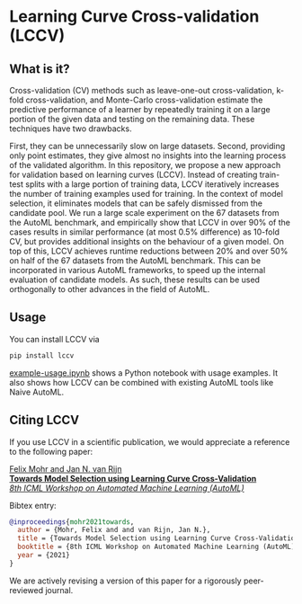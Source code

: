 # Learning Curve Cross-validation (LCCV)

## What is it?
Cross-validation (CV) methods such as leave-one-out cross-validation, k-fold cross-validation, and Monte-Carlo cross-validation estimate the predictive performance of a learner by repeatedly training it on a large portion of the given data and testing on the remaining data.
These techniques have two drawbacks.

First, they can be unnecessarily slow on large datasets.
Second, providing only point estimates, they give almost no insights into the learning process of the validated algorithm.
In this repository, we propose a new approach for validation based on learning curves (LCCV).
Instead of creating train-test splits with a large portion of training data, LCCV iteratively increases the number of training examples used for training.
In the context of model selection, it eliminates models that can be safely dismissed from the candidate pool.
We run a large scale experiment on the 67 datasets from the AutoML benchmark, and empirically show that LCCV in over 90% of the cases results in similar performance (at most 0.5% difference) as 10-fold CV, but provides additional insights on the behaviour of a given model.
On top of this, LCCV achieves runtime reductions between 20% and over 50% on half of the 67 datasets from the AutoML benchmark.
This can be incorporated in various AutoML frameworks, to speed up the internal evaluation of candidate models. 
As such, these results can be used orthogonally to other advances in the field of AutoML.

## Usage
You can install LCCV via
```bash
pip install lccv
```

[example-usage.ipynb](https://github.com/fmohr/lccv/blob/master/example-usage.ipynb) shows a Python notebook with usage examples. It also shows how LCCV can be combined with existing AutoML tools like Naive AutoML.

## Citing LCCV

If you use LCCV in a scientific publication, we would appreciate a reference to
the following paper:

[Felix Mohr and Jan N. van Rijn<br/>
**Towards Model Selection using Learning Curve Cross-Validation**<br/>
*8th ICML Workshop on Automated Machine Learning (AutoML)*](https://openreview.net/attachment?id=EC_IHbAaMG&name=crc_pdf)

Bibtex entry:
```bibtex
@inproceedings{mohr2021towards,
  author = {Mohr, Felix and and van Rijn, Jan N.},
  title = {Towards Model Selection using Learning Curve Cross-Validation},
  booktitle = {8th ICML Workshop on Automated Machine Learning (AutoML)},
  year = {2021}
}
```

We are actively revising a version of this paper for a rigorously peer-reviewed journal.

